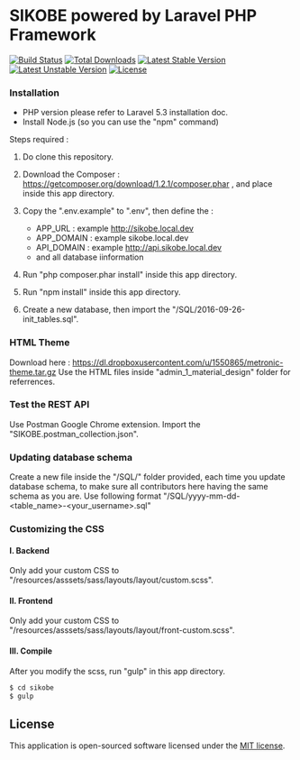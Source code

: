 # SIKOBE powered by Laravel PHP Framework

[![Build Status](https://travis-ci.org/laravel/framework.svg)](https://travis-ci.org/laravel/framework)
[![Total Downloads](https://poser.pugx.org/laravel/framework/d/total.svg)](https://packagist.org/packages/laravel/framework)
[![Latest Stable Version](https://poser.pugx.org/laravel/framework/v/stable.svg)](https://packagist.org/packages/laravel/framework)
[![Latest Unstable Version](https://poser.pugx.org/laravel/framework/v/unstable.svg)](https://packagist.org/packages/laravel/framework)
[![License](https://poser.pugx.org/laravel/framework/license.svg)](https://packagist.org/packages/laravel/framework)

### Installation

- PHP version please refer to Laravel 5.3 installation doc.
- Install Node.js (so you can use the "npm" command)

Steps required :
1) Do clone this repository.

2) Download the Composer : https://getcomposer.org/download/1.2.1/composer.phar , and place inside this app directory.

3) Copy the ".env.example" to ".env", then define the :
   - APP_URL : example http://sikobe.local.dev
   - APP_DOMAIN : example sikobe.local.dev
   - API_DOMAIN : example http://api.sikobe.local.dev
   - and all database iinformation

4) Run "php composer.phar install" inside this app directory.

5) Run "npm install" inside this app directory.

6) Create a new database, then import the "/SQL/2016-09-26-init_tables.sql".

### HTML Theme
Download here : https://dl.dropboxusercontent.com/u/1550865/metronic-theme.tar.gz
Use the HTML files inside "admin_1_material_design" folder for referrences.


### Test the REST API
Use Postman Google Chrome extension. Import the "SIKOBE.postman_collection.json".


### Updating database schema
Create a new file inside the "/SQL/" folder provided, each time you update database schema, to make sure all contributors here having the same schema as you are. Use following format "/SQL/yyyy-mm-dd-<table_name>-<your_username>.sql"


### Customizing the CSS

#### I. Backend
Only add your custom CSS to "/resources/asssets/sass/layouts/layout/custom.scss".

#### II. Frontend
Only add your custom CSS to "/resources/asssets/sass/layouts/layout/front-custom.scss".

#### III. Compile
After you modify the scss, run "gulp" in this app directory.
```sh
$ cd sikobe
$ gulp
```


## License

This application is open-sourced software licensed under the [MIT license](http://opensource.org/licenses/MIT).
